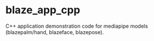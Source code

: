 # blaze_app_cpp
C++ application demonstration code for mediapipe models (blazepalm/hand, blazeface, blazepose). 
